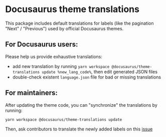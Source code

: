 # Docusaurus theme translations

This package includes default translations for labels (like the pagination "Next" / "Previous") used by official Docusaurus themes.

## For Docusaurus users:

Please help us provide exhaustive translations:

- add new translation by running `yarn workspace @docusaurus/theme-translations update %new_lang_code%`, then edit generated JSON files
- double-check existent `language.json` file for bad or missing translations

## For maintainers:

After updating the theme code, you can "synchronize" the translations by running:

```bash
yarn workspace @docusaurus/theme-translations update
```

Then, ask contributors to translate the newly added labels on this [issue](https://github.com/facebook/docusaurus/issues/3526)
